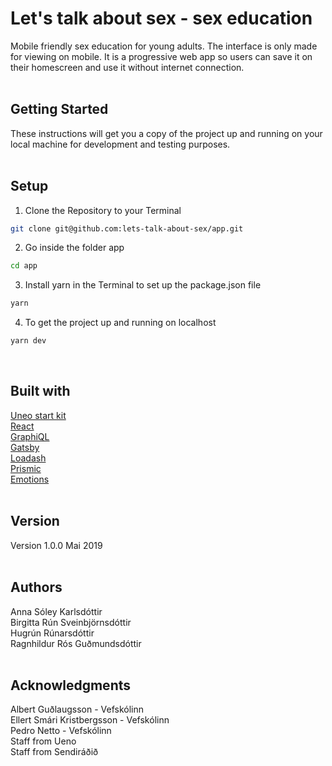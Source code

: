 # Let's talk about sex - sex education 
Mobile friendly sex education for young adults. The interface is only made for viewing on mobile. It is a progressive web app so users can save it on their homescreen and use it without internet connection. </br></br>

## Getting Started
These instructions will get you a copy of the project up and running on your local machine for development and testing purposes.</br></br>

## Setup
1. Clone the Repository to your Terminal
```bash
git clone git@github.com:lets-talk-about-sex/app.git
```
2. Go inside the folder app
```bash
cd app
```
3. Install yarn in the Terminal to set up the package.json file
```bash
yarn
```
4. To get the project up and running on localhost
```bash
yarn dev
```
</br>

## Built with
[Uneo start kit](https://github.com/ueno-llc/create-ueno-app)</br>
[React](https://reactjs.org/)</br>
[GraphiQL](https://graphql.org/)</br>
[Gatsby](https://www.gatsbyjs.org/)</br>
[Loadash](https://lodash.com/)</br>
[Prismic](https://prismic.io/)</br>
[Emotions](https://emotion.sh/docs/introduction)</br></br>


## Version
Version 1.0.0 Mai 2019</br></br>


## Authors
Anna Sóley Karlsdóttir</br>
Birgitta Rún Sveinbjörnsdóttir</br>
Hugrún Rúnarsdóttir</br>
Ragnhildur Rós Guðmundsdóttir</br></br>


## Acknowledgments
Albert Guðlaugsson - Vefskólinn</br>
Ellert Smári Kristbergsson - Vefskólinn</br>
Pedro Netto - Vefskólinn</br>
Staff from Ueno</br>
Staff from Sendiráðið</br>





